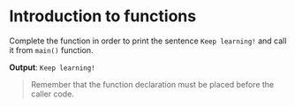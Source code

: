 # Introduction to functions

Complete the function in order to print the sentence `Keep learning!` and call it from `main()` function.

**Output**: `Keep learning!`

>Remember that the function declaration must be placed before the caller code.
